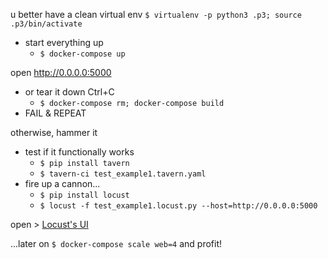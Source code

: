 u better have a clean virtual env `$ virtualenv -p python3 .p3; source .p3/bin/activate`

 - start everything up
   -   `$ docker-compose up`

open http://0.0.0.0:5000

- or tear it down Ctrl+C
   - `$ docker-compose rm; docker-compose build`
- FAIL & REPEAT

otherwise, hammer it

- test if it functionally works 
  - `$ pip install tavern`
  - `$ tavern-ci test_example1.tavern.yaml`
- fire up a cannon...  
  - `$ pip install locust`
  - `$ locust -f test_example1.locust.py --host=http://0.0.0.0:5000`

open > [Locust's UI](http://0.0.0.0:8089/)

...later on `$ docker-compose scale web=4` and profit!
